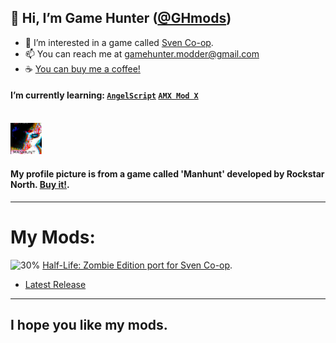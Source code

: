 ## 👋 Hi, I’m Game Hunter (<a href="https://github.com/GHmods">@GHmods</a>)
- 👀 I’m interested in a game called <a href="https://store.steampowered.com/app/225840/Sven_Coop/">Sven Co-op</a>.
- 📫 You can reach me at gamehunter.modder@gmail.com
- ☕ <a href="https://www.buymeacoffee.com/GHmods">You can buy me a coffee!</a>

#### I’m currently learning: <a href="https://www.angelcode.com/">`AngelScript`</a> <a href="https://www.amxmodx.org/">`AMX Mod X`</a>
<br>

<picture>
<img alt="My Profile Picture" src="/GameHunter.png" width="10%">
</picture>
<!-- ![Profile Picture](/GameHunter.png) -->

#### My profile picture is from a game called 'Manhunt' developed by Rockstar North. <a href="https://store.steampowered.com/app/12130/Manhunt/">Buy it!</a>.

---
# My Mods:
![30%](https://progress-bar.dev/30) <a href="https://github.com/GHmods/scze">Half-Life: Zombie Edition port for Sven Co-op</a>.
  * [Latest Release](https://github.com/GHmods/scze/releases/latest)

---
## I hope you like my mods.

<!---
GHmods/GHmods is a ✨ special ✨ repository because its `README.md` (this file) appears on your GitHub profile.
You can click the Preview link to take a look at your changes.
--->
